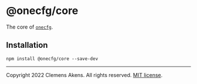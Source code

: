 # @onecfg/core

The core of [`onecfg`](https://github.com/clebert/onecfg).

## Installation

```
npm install @onecfg/core --save-dev
```

---

Copyright 2022 Clemens Akens. All rights reserved.
[MIT license](https://github.com/clebert/onecfg-core/blob/main/LICENSE.md).
